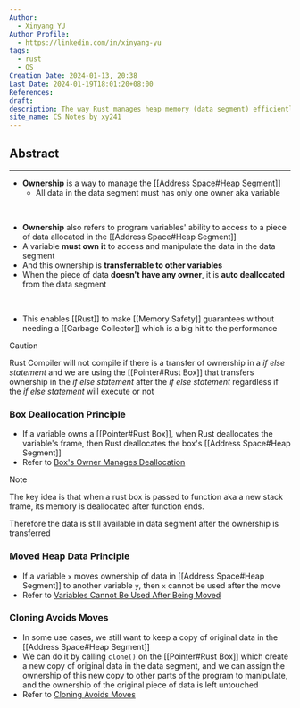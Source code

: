 ```yaml
---
Author:
  - Xinyang YU
Author Profile:
  - https://linkedin.com/in/xinyang-yu
tags:
  - rust
  - OS
Creation Date: 2024-01-13, 20:38
Last Date: 2024-01-19T18:01:20+08:00
References: 
draft: 
description: The way Rust manages heap memory (data segment) efficiently and safely
site_name: CS Notes by xy241
---
```

## Abstract
---
- **Ownership** is a way to manage the [[Address Space#Heap Segment]]
	- All data in the data segment must has only one owner aka variable

</br>

- **Ownership** also refers to program variables' ability to access to a piece of data allocated in the [[Address Space#Heap Segment]]
- A variable **must own it** to access and manipulate the data in the data segment
- And this ownership is **transferrable to other variables**
- When the piece of data **doesn't have any owner**, it is **auto deallocated** from the data segment
</br>

- This enables [[Rust]] to make [[Memory Safety]] guarantees without needing a [[Garbage Collector]] which is a big hit to the performance

>[!caution]
>Rust Compiler will not compile if there is a transfer of ownership in a *if else statement* and we are using the [[Pointer#Rust Box]] that transfers ownership in the *if else statement* after the *if else statement* regardless if the *if else statement* will execute or not

### Box Deallocation Principle
- If a variable owns a [[Pointer#Rust Box]], when Rust deallocates the variable's frame, then Rust deallocates the box's [[Address Space#Heap Segment]]
- Refer to [Box's Owner Manages Deallocation](https://rust-book.cs.brown.edu/ch04-01-what-is-ownership.html#a-boxs-owner-manages-deallocation)

>[!note]
>The key idea is that when a rust box is passed to function aka a new stack frame, its memory is deallocated after function ends.
>
>Therefore the data is still available in data segment after the ownership is transferred 

### Moved Heap Data Principle
- If a variable `x` moves ownership of data in [[Address Space#Heap Segment]] to another variable `y`, then `x` cannot be used after the move
- Refer to [Variables Cannot Be Used After Being Moved](https://rust-book.cs.brown.edu/ch04-01-what-is-ownership.html#variables-cannot-be-used-after-being-moved)

### Cloning Avoids Moves
- In some use cases, we still want to keep a copy of original data in the [[Address Space#Heap Segment]]
- We can do it by calling `clone()` on the [[Pointer#Rust Box]] which create a new copy of original data in the data segment, and we can assign the ownership of this new copy to other parts of the program to manipulate, and the ownership of the original piece of data is left untouched
- Refer to [Cloning Avoids Moves](https://rust-book.cs.brown.edu/ch04-01-what-is-ownership.html#cloning-avoids-moves)
